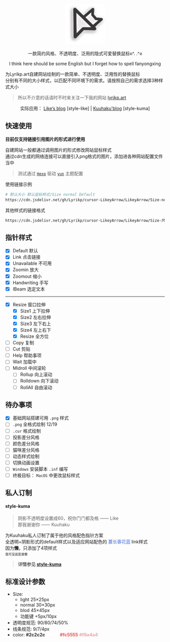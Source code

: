 <p align="center">
  <img alt="LikeyArrow" src="/Arrow.png" width="128">
</p>

<p align="center">一款简约风格、不透明度、泛用的隐式可爱替换鼠标ฅ^. .^ฅ</p>
<p align="center">I think here should be some English but I forget how to spell fanyongxing</p>

为Lyrikp.art自建网站绘制的一款简单、不透明度、泛用性的替换鼠标  
分别有不同的大小样式，以匹配不同环境下的需求。请按照自己的需求选择3种样式大小

> 所以不介意的话请时不时来关注一下我的网站 [lyrikp.art](lyrikp.art)

<p align="center">
  <span>实际应用：</span>
  <a href="https://lyrikp.art/">Like‘s blog</a> [style-like] |
  <a href="https://kuuhaku.top/">Kuuhaku'blog</a> [style-kuma]
</p>

## 快速使用

**目前仅支持链接引用图片的形式进行使用**

自建网站一般都通过调用图片的形式修改网站鼠标样式  
通过cdn生成的网络连接可以直接引入png格式的图片，添加进各种网站配置文件当中  

> 测试通过 [`Hexo`](https://hexo.io/) 驱动 [`yun`](https://github.com/YunYouJun/hexo-theme-yun) 主题配置

使用链接示例

```bash
# 默认大小 默认鼠标样式/Size normal Default
https://cdn.jsdelivr.net/gh/Lyrikp/cursor-LikeyArrow/LikeyArrow/Size-normal/Default.png
```

其他样式的链接格式

```bash
https://cdn.jsdelivr.net/gh/Lyrikp/cursor-LikeyArrow/LikeyArrow/Size-尺寸[light/normal/blod]/鼠标样式[Default/Link/Unavailable/...].png
```

## 指针样式

- [x] Default 默认
- [x] Link 点击链接
- [x] Unavailable 不可用
- [x] Zoomin 放大
- [x] Zoomout 缩小
- [x] Handwriting 手写
- [x] IBeam 选定文本

----

- [x] Resize 窗口拉伸
  - [x] Size1 上下拉伸
  - [x] Size2 左右拉伸
  - [x] Size3 左下右上
  - [x] Size4 左上右下
  - [x] Resize 全方位
- [ ] Copy 复制
- [ ] Cut 剪贴
- [ ] Help 帮助事项
- [ ] Wait 加载中
- [ ] Midroll 中间滚轮
  - [ ] Rollup 向上滚动
  - [ ] Rolldown 向下滚动
  - [ ] RollAll 自由滚动

## 待办事项

- [x] 基础网站搭建可用 `.png` 样式
- [ ] `.png` 全格式绘制 12/19
- [ ] `.cur` 格式绘制
- [ ] 投影差分风格
- [ ] 颜色差分风格
- [ ] 猫咪差分风格
- [ ] 动态样式绘制
- [ ] 切换动画设置
- [ ] `Windows` 安装脚本 `.inf` 编写
- [ ] 终极目标： `MacOS` 中更改鼠标样式

## 私人订制

#### style-kuma

> 阴影不透明度设置成60，祝你门门都及格 —— Like  
> 那我谢谢你 —— Kuuhaku

为Kuuhaku私人订制了属于他的风格配色指针方案  
全透明+阴影形式的default样式以及适应网站配色的 **<font color=#819ff7>蔓长春花蓝</font>** link样式  
因为**懒**，只添加了4项样式  
<font size=1>我可没说是谁懒</font>  

> **详情参见 [style-kuma](/LikeyArrow-style-kuma)**  

## 标准设计参数

- Size: 
  - light 25×25px
  - normal 30×30px
  - blod 45×45px
  - 功能键 +5px/10px
- 透明度规范: 90/80/74/50%
- 线条规范: 9/7/4px
- color: **<font color=#2C2C2C>#2c2c2c</font>**  **<font color=#ffffff>#ffffff </font>**  **<font color=#fc5555>#fc5555</font>**  **<font color=#f8a4a4>#f8a4a4</font>**